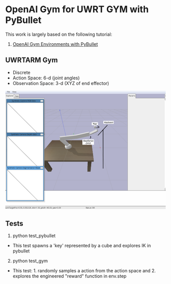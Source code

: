 # OpenAI Gym for UWRT GYM with PyBullet
This work is largely based on the following tutorial:
1. [OpenAI Gym Environments with PyBullet](https://www.etedal.net/2020/04/pybullet-panda.html)

## UWRTARM Gym
- Discrete 
- Action Space: 6-d (joint angles)
- Observation Space: 3-d (XYZ of end effector)

![Alt text](tests/images/uwrtarm_gym.png?raw=true "Title")

## Tests
1. python test_pybullet
- This test spawns a 'key' represented by a cube and explores IK in pybullet
2. python test_gym
- This test: 1. randomly samples a action from the action space and 2. explores the engineered "reward" function in env.step
